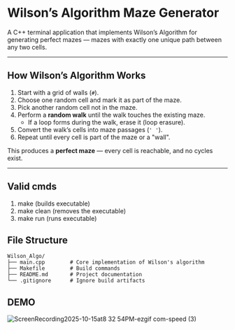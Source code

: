 # Wilson’s Algorithm Maze Generator

A C++ terminal application that implements Wilson’s Algorithm for generating perfect mazes — mazes with exactly one unique path between any two cells.

---

## How Wilson’s Algorithm Works

1. Start with a grid of walls (`#`).
2. Choose one random cell and mark it as part of the maze.
3. Pick another random cell not in the maze.
4. Perform a **random walk** until the walk touches the existing maze.
   - If a loop forms during the walk, erase it (loop erasure).
5. Convert the walk’s cells into maze passages (`' '`).
6. Repeat until every cell is part of the maze or a "wall".

This produces a **perfect maze** — every cell is reachable, and no cycles exist.

---

## Valid cmds

1. make (builds executable)
2. make clean (removes the executable)
3. make run (runs executable)


## File Structure
````
Wilson_Algo/
├── main.cpp        # Core implementation of Wilson's algorithm
├── Makefile        # Build commands
├── README.md       # Project documentation
└── .gitignore      # Ignore build artifacts
````

## DEMO

![ScreenRecording2025-10-15at8 32 54PM-ezgif com-speed (3)](https://github.com/user-attachments/assets/6446dfcf-adae-4bd1-bf55-4e4f98418e84)

